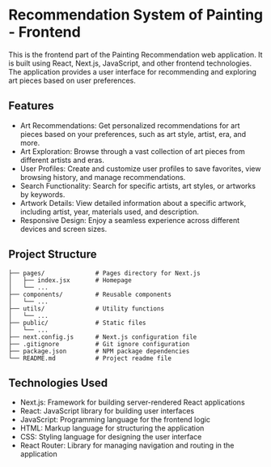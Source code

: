 # Recommendation System of Painting - Frontend

This is the frontend part of the Painting Recommendation web application. It is built using React, Next.js, JavaScript, and other frontend technologies. The application provides a user interface for recommending and exploring art pieces based on user preferences.

## Features

-   Art Recommendations: Get personalized recommendations for art pieces based on your preferences, such as art style, artist, era, and more.
-   Art Exploration: Browse through a vast collection of art pieces from different artists and eras.
-   User Profiles: Create and customize user profiles to save favorites, view browsing history, and manage recommendations.
-   Search Functionality: Search for specific artists, art styles, or artworks by keywords.
-   Artwork Details: View detailed information about a specific artwork, including artist, year, materials used, and description.
-   Responsive Design: Enjoy a seamless experience across different devices and screen sizes.

## Project Structure

```
├── pages/              # Pages directory for Next.js
│   ├── index.jsx       # Homepage
│   └── ...
├── components/         # Reusable components
│   └── ...
├── utils/              # Utility functions
│   └── ...
├── public/             # Static files
│   └── ...
├── next.config.js      # Next.js configuration file
├── .gitignore          # Git ignore configuration
├── package.json        # NPM package dependencies
└── README.md           # Project readme file
```

## Technologies Used

-   Next.js: Framework for building server-rendered React applications
-   React: JavaScript library for building user interfaces
-   JavaScript: Programming language for the frontend logic
-   HTML: Markup language for structuring the application
-   CSS: Styling language for designing the user interface
-   React Router: Library for managing navigation and routing in the application
